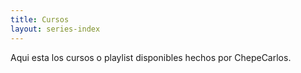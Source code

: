 ```yaml
---
title: Cursos
layout: series-index
---
```


Aqui esta los cursos o playlist disponibles hechos por ChepeCarlos.
